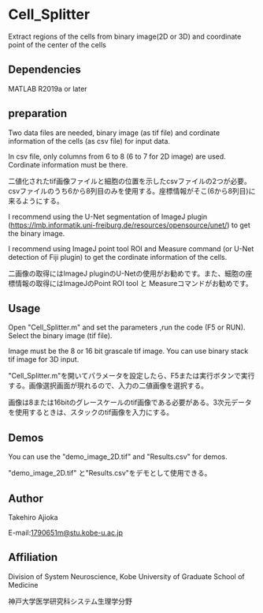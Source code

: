 # Cell_Splitter
Extract regions of the cells from binary image(2D or 3D) and coordinate point of the center of the cells

## Dependencies
MATLAB R2019a  or later


## preparation
Two data files are needed, binary image (as tif file) and cordinate information of the cells (as csv file) for input data.

In csv file, only columns from 6 to 8 (6 to 7 for 2D image) are used. Cordinate information must be there.

二値化されたtif画像ファイルと細胞の位置を示したcsvファイルの2つが必要。csvファイルのうち6から8列目のみを使用する。座標情報がそこ(6から8列目)に来るようにする。

I recommend using the U-Net segmentation of ImageJ plugin (https://lmb.informatik.uni-freiburg.de/resources/opensource/unet/) to get the binary image. 

I recommend using ImageJ point tool ROI and Measure command (or U-Net detection of Fiji plugin) to get the cordinate information of the cells.

二画像の取得にはImageJ pluginのU-Netの使用がお勧めです。また、細胞の座標情報の取得にはImageJのPoint ROI tool と Measureコマンドがお勧めです。


## Usage
Open "Cell_Splitter.m" and set the parameters ,run the code (F5 or RUN). Select the binary image (tif file).

Image must be the 8 or 16 bit grascale tif image. You can use binary stack tif image for 3D input.

"Cell_Splitter.m"を開いてパラメータを設定したら、F5または実行ボタンで実行する。画像選択画面が現れるので、入力の二値画像を選択する。

画像は8または16bitのグレースケールのtif画像である必要がある。3次元データを使用するときは、スタックのtif画像を入力にする。


## Demos
You can use the "demo_image_2D.tif" and "Results.csv" for demos.

"demo_image_2D.tif" と"Results.csv"をデモとして使用できる。


## Author
Takehiro Ajioka 

E-mail:1790651m@stu.kobe-u.ac.jp


## Affiliation

Division of System Neuroscience, Kobe University of Graduate School of Medicine

神戸大学医学研究科システム生理学分野
